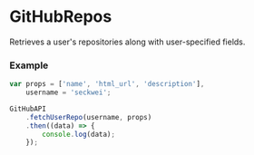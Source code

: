 # GitHubRepos
Retrieves a user's repositories along with user-specified fields.

### Example
```javascript
var props = ['name', 'html_url', 'description'],
    username = 'seckwei';

GitHubAPI
    .fetchUserRepo(username, props)
    .then((data) => {
        console.log(data);
    });
``` 
